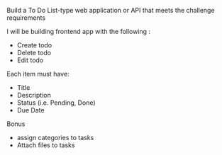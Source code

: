 Build a To Do List-type web application or API that meets the challenge requirements



I will be building frontend app 
with the following :
- Create todo 
- Delete todo 
- Edit todo

Each item must have:
- Title
- Description
- Status (i.e. Pending, Done)
- Due Date

Bonus
- assign categories to tasks
- Attach files to tasks



